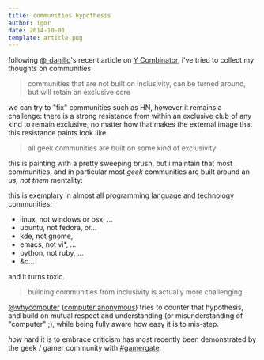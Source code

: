 ```yaml
---
title: communities hypothesis
author: igor
date: 2014-10-01
template: article.pug
---
```


following [@\_danillo](https://twitter.com/_danillo)'s recent article on [Y
Combinator](http://danilocampos.com/2014/09/y-combinator-and-the-negative-externalities-of-hacker-news/),
i've tried to collect my thoughts on communities

<span class="more"></span>

> communities that are not built on inclusivity, can be turned around, but will
> retain an exclusive core

we can try to "fix" communities such as HN, however it remains a challenge:
there is a strong resistance from within an exclusive club of any kind to
remain exclusive, no matter how that makes the external image that this
resistance paints look like.

> all geek communities are built on some kind of exclusivity

this is painting with a pretty sweeping brush, but i maintain that most
communities, and in particular most *geek* communities are built around an *us,
not them* mentality:

this is exemplary in almost all programming language and technology communities:

* linux, not windows or osx, …
* ubuntu, not fedora, or…
* kde, not gnome,
* emacs, not vi\*, …
* python, not ruby, …
* &c…

and it turns toxic.

> building communities from inclusivity is actually more challenging

[@whycomputer](https://twitter.com/whycomputer) ([computer
anonymous](http://computeranonymous.org/)) tries to counter that hypothesis,
and build on mutual respect and understanding (or misunderstanding of
"computer" ;), while being fully aware how easy it is to mis-step.

*how* hard it is to embrace criticism has most recently been demonstrated by the
geek / gamer community with [#gamergate](https://twitter.com/hashtag/gamergate).
